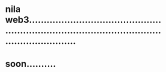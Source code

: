 # nila web3..........................................................................................................................
# soon..........
